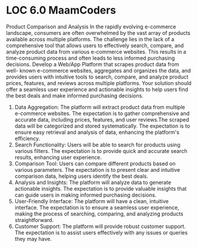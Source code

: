 # LOC 6.0 MaamCoders

Product Comparison and Analysis
In the rapidly evolving e-commerce landscape, consumers are often overwhelmed by the vast array of products available across multiple platforms. The challenge lies in the lack of a comprehensive tool that allows users to effectively search, compare, and analyze product data from various e-commerce websites. This results in a time-consuming process and often leads to less informed purchasing decisions.
Develop a Web/App Platform that scrapes product data from well- known e-commerce websites, aggregates and organizes the data, and provides users with intuitive tools to search, compare, and analyze product prices, features, and reviews across multiple platforms. Your solution should offer a seamless user experience and actionable insights to help users find the best deals and make informed purchasing decisions.
1. Data Aggregation: The platform will extract product data from multiple e-commerce websites. The expectation is to gather comprehensive and accurate data, including prices, features, and user reviews.The scraped data will be categorized and stored systematically. The expectation is to ensure easy retrieval and analysis of data, enhancing the platform's efficiency.
2. Search Functionality: Users will be able to search for products using various filters. The expectation is to provide quick and accurate search results, enhancing user experience.
3. Comparison Tool: Users can compare different products based on various parameters. The expectation is to present clear and intuitive comparison data, helping users identify the best deals.
4. Analysis and Insights: The platform will analyze data to generate actionable insights. The expectation is to provide valuable insights that can guide users in making informed purchasing decisions.
5. User-Friendly Interface: The platform will have a clean, intuitive interface. The expectation is to ensure a seamless user experience, making the process of searching, comparing, and analyzing products straightforward.
6. Customer Support: The platform will provide robust customer support. The expectation is to assist users effectively with any issues or queries they may have.

